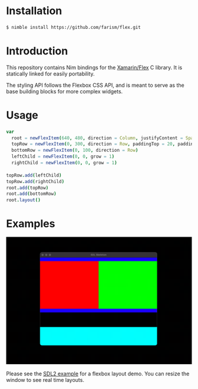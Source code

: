 
# Installation

```sh
$ nimble install https://github.com/farism/flex.git
```

# Introduction

This repository contains Nim bindings for the [Xamarin/Flex](https://github.com/xamarin/flex) C library. It is statically linked for easily portability.

The styling API follows the Flexbox CSS API, and is meant to serve as the base building blocks for more complex widgets.

# Usage

```nim
var 
  root = newFlexItem(640, 480, direction = Column, justifyContent = SpaceBetween)        # black
  topRow = newFlexItem(0, 300, direction = Row, paddingTop = 20, paddingBottom = 20)     # blue
  bottomRow = newFlexItem(0, 100, direction = Row)                                       # teal
  leftChild = newFlexItem(0, 0, grow = 1)                                                # red
  rightChild = newFlexItem(0, 0, grow = 1)                                               # green

topRow.add(leftChild)
topRow.add(rightChild)
root.add(topRow)
root.add(bottomRow)
root.layout()
```

# Examples

![Demo](docs/demo.gif)

Please see the [SDL2 example](examples/sdl.nim) for a flexbox layout demo. You can resize the window to see real time layouts.